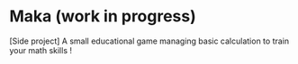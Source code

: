 # Maka (work in progress)
[Side project] A small educational game managing basic calculation to train your math skills !
